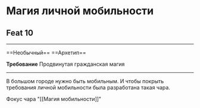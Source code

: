 # Магия личной мобильности
## Feat 10 

---

==Необычный== ==Архетип==

**Требование** Продвинутая гражданская магия

---

В большом городе нужно быть мобильным. И чтобы покрыть требования личной мобильности была разработана такая чара.

Фокус чара "[[Магия мобильности]]" 